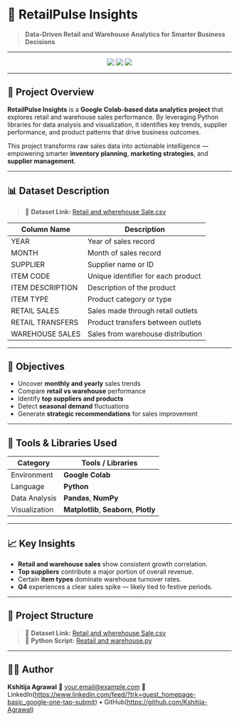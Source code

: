 # 🛒 RetailPulse Insights

> **Data-Driven Retail and Warehouse Analytics for Smarter Business Decisions**


---

<p align="center">
  <img src="https://img.shields.io/badge/Python-3.10-blue?logo=python" />
  <img src="https://img.shields.io/badge/Google%20Colab-Notebook-orange?logo=googlecolab" />
  <img src="https://img.shields.io/badge/Visualization-Matplotlib%20%7C%20Seaborn%20%7C%20Plotly-brightgreen" />
</p>

---

## 📘 Project Overview

**RetailPulse Insights** is a **Google Colab-based data analytics project** that explores retail and warehouse sales performance.
By leveraging Python libraries for data analysis and visualization, it identifies key trends, supplier performance, and product patterns that drive business outcomes.

This project transforms raw sales data into actionable intelligence — empowering smarter **inventory planning**, **marketing strategies**, and **supplier management**.

---

## 📊 Dataset Description

> 🔗 **Dataset Link:** [Retail and wherehouse Sale.csv](https://github.com/Kshitija-Agrawal/retailpulse-insights/blob/main/Retail%20and%20wherehouse%20Sale.csv)  


| Column Name      | Description                        |
| ---------------- | ---------------------------------- |
| YEAR             | Year of sales record               |
| MONTH            | Month of sales record              |
| SUPPLIER         | Supplier name or ID                |
| ITEM CODE        | Unique identifier for each product |
| ITEM DESCRIPTION | Description of the product         |
| ITEM TYPE        | Product category or type           |
| RETAIL SALES     | Sales made through retail outlets  |
| RETAIL TRANSFERS | Product transfers between outlets  |
| WAREHOUSE SALES  | Sales from warehouse distribution  |

---

## 🎯 Objectives

* Uncover **monthly and yearly** sales trends
* Compare **retail vs warehouse** performance
* Identify **top suppliers and products**
* Detect **seasonal demand** fluctuations
* Generate **strategic recommendations** for sales improvement

---

## 🧰 Tools & Libraries Used

| Category      | Tools / Libraries                       |
| ------------- | --------------------------------------- |
| Environment   | **Google Colab**                        |
| Language      | **Python**                              |
| Data Analysis | **Pandas**, **NumPy**                   |
| Visualization | **Matplotlib**, **Seaborn**, **Plotly** |

---

## 📈 Key Insights

* **Retail and warehouse sales** show consistent growth correlation.
* **Top suppliers** contribute a major portion of overall revenue.
* Certain **item types** dominate warehouse turnover rates.
* **Q4** experiences a clear sales spike — likely tied to festive periods.

---

## 📁 Project Structure

> 🔗 **Dataset Link:** [Retail and wherehouse Sale.csv](https://github.com/Kshitija-Agrawal/retailpulse-insights/blob/main/Retail%20and%20wherehouse%20Sale.csv)  
> 🐍 **Python Script:** [Reatail and warehouse.py](https://github.com/Kshitija-Agrawal/retailpulse-insights/blob/main/Reatail%20and%20warehouse.py)


---

## 🧑‍💻 Author

**Kshitija Agrawal**
📧 [your.email@example.com](kshitijaagrawal2@gmail.com)
🔗 LinkedIn(https://www.linkedin.com/feed/?trk=guest_homepage-basic_google-one-tap-submit)
 • GitHub(https://github.com/Kshitija-Agrawal)
